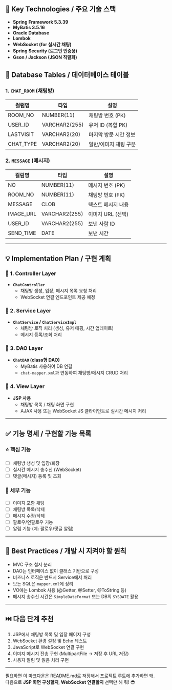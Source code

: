 ## 🔧 Key Technologies / 주요 기술 스택

- **Spring Framework 5.3.39**
- **MyBatis 3.5.16**
- **Oracle Database**
- **Lombok**
- **WebSocket (for 실시간 채팅)**
- **Spring Security (로그인 인증용)**
- **Gson / Jackson (JSON 직렬화)**


## 🧱 Database Tables / 데이터베이스 테이블

### 1. `CHAT_ROOM` (채팅방)
| 컬럼명      | 타입              | 설명                  |
|------------|-------------------|-----------------------|
| ROOM_NO    | NUMBER(11)        | 채팅방 번호 (PK)      |
| USER_ID    | VARCHAR2(255)     | 유저 ID (복합 PK)     |
| LASTVISIT  | VARCHAR2(20)      | 마지막 방문 시간 정보 |
| CHAT_TYPE  | VARCHAR2(20)      | 일반/이미지 채팅 구분 |

### 2. `MESSAGE` (메시지)
| 컬럼명      | 타입              | 설명                  |
|------------|-------------------|-----------------------|
| NO         | NUMBER(11)        | 메시지 번호 (PK)      |
| ROOM_NO    | NUMBER(11)        | 채팅방 번호 (FK)      |
| MESSAGE    | CLOB              | 텍스트 메시지 내용     |
| IMAGE_URL  | VARCHAR2(255)     | 이미지 URL (선택)     |
| USER_ID    | VARCHAR2(255)     | 보낸 사람 ID          |
| SEND_TIME  | DATE              | 보낸 시간             |

---

## 💡 Implementation Plan / 구현 계획

### 🔸 1. Controller Layer
- **`ChatController`**  
  - 채팅방 생성, 입장, 메시지 목록 요청 처리  
  - WebSocket 연결 엔드포인트 제공 예정

### 🔸 2. Service Layer
- **`ChatService` / `ChatServiceImpl`**  
  - 채팅방 로직 처리 (생성, 유저 매핑, 시간 업데이트)  
  - 메시지 등록/조회 처리

### 🔸 3. DAO Layer
- **`ChatDAO` (class형 DAO)**  
  - MyBatis 사용하여 DB 연결  
  - `chat-mapper.xml`과 연동하여 채팅방/메시지 CRUD 처리

### 🔸 4. View Layer
- **JSP 사용**
  - 채팅방 목록 / 채팅 화면 구현
  - AJAX 사용 또는 WebSocket JS 클라이언트로 실시간 메시지 처리

---

## ✅ 기능 명세 / 구현할 기능 목록

### ⭐ 핵심 기능
- [ ] 채팅방 생성 및 입장/퇴장
- [ ] 실시간 메시지 송수신 (WebSocket)
- [ ] 댓글(메시지) 등록 및 조회

### 🔽 세부 기능
- [ ] 이미지 포함 채팅
- [ ] 채팅방 목록/삭제
- [ ] 메시지 수정/삭제
- [ ] 팔로우/언팔로우 기능
- [ ] 알림 기능 (예: 팔로우/댓글 알림)

---

## 📌 Best Practices / 개발 시 지켜야 할 원칙

- MVC 구조 철저 분리
- DAO는 인터페이스 없이 클래스 기반으로 구성
- 비즈니스 로직은 반드시 Service에서 처리
- 모든 SQL은 `mapper.xml`에 정리
- VO에는 Lombok 사용 (@Getter, @Setter, @ToString 등)
- 메시지 송수신 시간은 `SimpleDateFormat` 또는 DB의 `SYSDATE` 활용

---

## ⏭️ 다음 단계 추천

1. JSP에서 채팅방 목록 및 입장 페이지 구성
2. WebSocket 환경 설정 및 Echo 테스트
3. JavaScript로 WebSocket 연결 구현
4. 이미지 메시지 전송 구현 (MultipartFile → 저장 후 URL 저장)
5. 사용자 알림 및 읽음 처리 구현

---

필요하면 이 마크다운은 README.md로 저장해서 프로젝트 루트에 추가하면 돼.  
다음으로 **JSP 화면 구성할지**, **WebSocket 연결할지** 선택만 해 줘! 😎